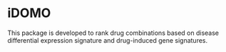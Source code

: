 # iDOMO
 This package is developed to rank drug combinations based on disease differential expression signature and drug-induced gene signatures. 
